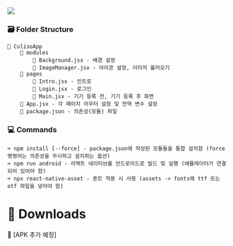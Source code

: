 <img src="https://capsule-render.vercel.app/api?type=waving&height=250&color=gradient&text=React-Native&fontAlignY=40" /> 

### 🗃️ Folder Structure
    📂 CulisoApp
        📂 modules
            📃 Background.jsx - 배경 설정
            📃 ImageManager.jsx - 아이콘 설정, 이미지 불러오기
        📂 pages
            📃 Intro.jsx - 인트로
            📃 Login.jsx - 로그인
            📃 Main.jsx - 기기 등록 전, 기기 등록 후 화면
        📃 App.jsx - 각 페이지 라우터 설정 및 전역 변수 설정
        📃 package.json - 의존성(모듈) 파일

### 💻 Commands
    ⌨️ npm install [--force] - package.json에 작성된 모듈들을 통합 설치함 (force 명령어는 의존성을 무시하고 설치하는 옵션)
    ⌨️ npm run android - 리액트 네이티브를 안드로이드로 빌드 및 실행 (애뮬레이터가 연결되어 있어야 함)
    ⌨️ npx react-native-asset - 폰트 적용 시 사용 (assets -> fonts에 ttf 또는 otf 파일을 넣어야 함)
    
# 📁 Downloads
🔽 [APK 추가 예정]

